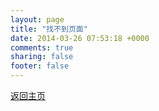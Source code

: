 ```yaml
---
layout: page
title: "找不到页面"
date: 2014-03-26 07:53:18 +0000
comments: true
sharing: false
footer: false
---
```


[返回主页](/)
